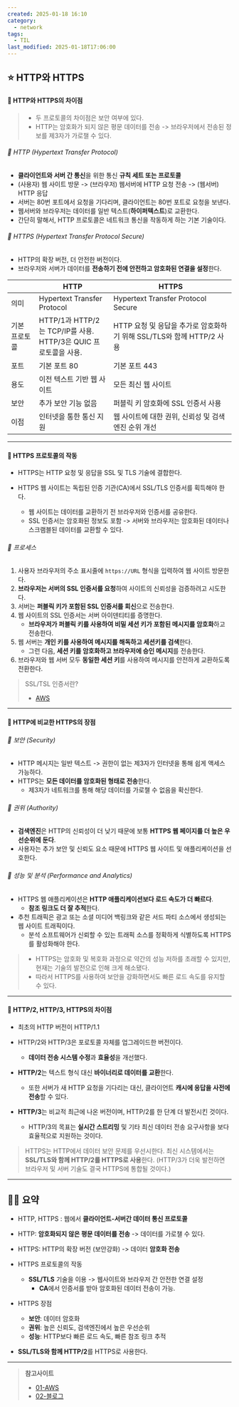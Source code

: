```yaml
---
created: 2025-01-18 16:10
category:
  - network
tags:
  - TIL
last_modified: 2025-01-18T17:06:00
---
```

## ⭐ HTTP와 HTTPS
#### 🍪 HTTP와 HTTPS의 차이점
> - 두 프로토콜의 차이점은 보안 여부에 있다.
> - HTTP는 암호화가 되지 않은 평문 데이터를 전송 -> 브라우저에서 전송된 정보를 제3자가 가로챌 수 있다.

###### 🍬 HTTP (Hypertext Transfer Protocol)
- **클라이언트와 서버 간 통신**을 위한 통신 **규칙 세트 또는 프로토콜**
- (사용자) 웹 사이트 방문 -> (브라우저) 웹서버에 HTTP 요청 전송 -> (웹서버) HTTP 응답
- 서버는 80번 포트에서 요청을 기다리며, 클라이언트는 80번 포트로 요청을 보낸다.
- 웹서버와 브라우저는 데이터를 일반 텍스트(**하이퍼텍스트**)로 교환한다.
- 간단히 말해서, HTTP 프로토콜은 네트워크 통신을 작동하게 하는 기본 기술이다.
###### 🍬 HTTPS (Hypertext Transfer Protocol *Secure*)
- HTTP의 확장 버전, 더 안전한 버전이다.
- 브라우저와 서버가 데이터를 **전송하기 전에 안전하고 암호화된 연결을 설정**한다.

|         | HTTP                                                   | HTTPS                                            |
| ------- | ------------------------------------------------------ | ------------------------------------------------ |
| 의미      | Hypertext Transfer Protocol                            | Hypertext Transfer Protocol Secure               |
| 기본 프로토콜 | HTTP/1과 HTTP/2는 TCP/IP를 사용. <br>HTTP/3은 QUIC 프로토콜을 사용. | HTTP 요청 및 응답을 추가로 암호화하기 위해 SSL/TLS와 함께 HTTP/2 사용 |
| 포트      | 기본 포트 80                                               | 기본 포트 443                                        |
| 용도      | 이전 텍스트 기반 웹 사이트                                        | 모든 최신 웹 사이트                                      |
| 보안      | 추가 보안 기능 없음                                            | 퍼블릭 키 암호화에 SSL 인증서 사용                            |
| 이점      | 인터넷을 통한 통신 지원                                          | 웹 사이트에 대한 권위, 신뢰성 및 검색 엔진 순위 개선                  |

---
#### 🍪 HTTPS 프로토콜의 작동
- HTTPS는 HTTP 요청 및 응답을 SSL 및 TLS 기술에 결합한다.

- HTTPS 웹 사이트는 독립된 인증 기관(CA)에서 SSL/TLS 인증서를 획득해야 한다.
	- 웹 사이트는 데이터를 교환하기 전 브라우저와 인증서를 공유한다.
	- SSL 인증서는 암호화된 정보도 포함 -> 서버와 브라우저는 암호화된 데이터나 스크램블된 데이터를 교환할 수 있다.

###### 🍬 프로세스
1. 사용자 브라우저의 주소 표시줄에 `https://URL` 형식을 입력하여 웹 사이트 방문한다.
2. **브라우저는 서버의 SSL 인증서를 요청**하여 사이트의 신뢰성을 검증하려고 시도한다.
3. 서버는 **퍼블릭 키가 포함된 SSL 인증서를 회신**으로 전송한다.
4. 웹 사이트의 SSL 인증서는 서버 아이덴티티를 증명한다.
	- **브라우저가 퍼블릭 키를 사용하여 비밀 세션 키가 포함된 메시지를 암호화**하고 전송한다.
5. 웹 서버는 **개인 키를 사용하여 메시지를 해독하고 세션키를 검색**한다.
	- 그런 다음, **세션 키를 암호화하고 브라우저에 승인 메시지**를 전송한다.
6. 브라우저와 웹 서버 모두 **동일한 세션 키**를 사용하여 메시지를 안전하게 교환하도록 전환한다.

> SSL/TSL 인증서란? 
> - [AWS](https://aws.amazon.com/what-is/ssl-certificate/) 
---
#### 🍪 HTTP에 비교한 HTTPS의 장점
###### 🍬 보안 (Security)
- HTTP 메시지는 일반 텍스트 -> 권한이 없는 제3자가 인터넷을 통해 쉽게 액세스 가능하다.
- HTTPS는 **모든 데이터를 암호화된 형태로 전송**한다.
	- 제3자가 네트워크를 통해 해당 데이터를 가로챌 수 없음을 확신한다.
###### 🍬 권위 (Authority)
- **검색엔진**은 HTTP의 신뢰성이 더 낮기 때문에 보통 **HTTPS 웹 페이지를 더 높은 우선순위에 둔다**.
- 사용자는 추가 보안 및 신뢰도 요소 때문에 HTTPS 웹 사이트 및 애플리케이션을 선호한다.
###### 🍬 성능 및 분석 (Performance and Analytics)
- HTTPS 웹 애플리케이션은 **HTTP 애플리케이션보다 로드 속도가 더 빠르다**.
	- **참조 링크도 더 잘 추적**한다.
- 추천 트래픽은 광고 또는 소셜 미디어 백링크와 같은 서드 파티 소스에서 생성되는 웹 사이트 트래픽이다. 
	- 분석 소프트웨어가 신뢰할 수 있는 트래픽 소스를 정확하게 식별하도록 HTTPS를 활성화해야 한다.

>-  HTTPS는 암호화 및 복호화 과정으로 약간의 성능 저하를 초래할 수 있지만, 현재는 기술의 발전으로 인해 크게 해소됐다.
> - 따라서 HTTPS를 사용하여 보안을 강화하면서도 빠른 로드 속도를 유지할 수 있다.
---
#### 🍪 HTTP/2, HTTP/3, HTTPS의 차이점
- 최초의 HTTP 버전이 HTTP/1.1

- HTTP/2와 HTTP/3은 포로토콜 자체를 업그레이드한 버전이다.
	- **데이터 전송 시스템 수정**과 **효율성**을 개선했다.

- **HTTP/2**는 텍스트 형식 대신 **바이너리로 데이터를 교환**한다.
	- 또한 서버가 새 HTTP 요청을 기다리는 대신, 클라이언트 **캐시에 응답을 사전에 전송**할 수 있다.

- **HTTP/3**는 비교적 최근에 나온 버전이며, HTTP/2를 한 단계 더 발전시킨 것이다.
	- HTTP/3의 목표는 **실시간 스트리밍** 및 기타 최신 데이터 전송 요구사항을 보다 효율적으로 지원하는 것이다.

> HTTPS는 HTTP에서 데이터 보안 문제를 우선시한다.
> 최신 시스템에서는 **SSL/TLS와 함께 HTTP/2를 HTTPS로 사용**한다.
> (HTTP/3가 더욱 발전하면 브라우저 및 서버 기술도 결국 HTTPS에 통합될 것이다.)

---
## 🧙‍♂️ 요약
- HTTP, HTTPS : 웹에서 **클라이언트-서버간 데이터 통신 프로토콜**

- HTTP: **암호화되지 않은 평문 데이터를 전송** -> 데이터를 가로챌 수 있다.
- HTTPS: HTTP의 확장 버전 (보안강화) -> 데이터 **암호화 전송** 

- HTTPS 프로토콜의 작동
	- **SSL/TLS** 기술을 이용 -> 웹사이트와 브라우저 간 안전한 연결 설정
		- **CA**에서 인증서를 받아 암호화된 데이터 전송이 가능.

- HTTPS 장점
	- **보안**: 데이터 암호화
	- **권위**: 높은 신뢰도, 검색엔진에서 높은 우선순위
	- **성능**: HTTP보다 빠른 로드 속도, 빠른 참조 링크 추적

- **SSL/TLS와 함께 HTTP/2**를 HTTPS로 사용한다.
---
> **참고사이트**
> - [01-AWS](https://aws.amazon.com/ko/compare/the-difference-between-https-and-http/)
> - [02-블로그](https://mangkyu.tistory.com/98)
